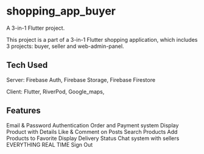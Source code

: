# shopping_app_buyer

A 3-in-1 Flutter project.

This project is a part of a 3-in-1 Flutter shopping application, which includes 3 projects: buyer, seller and web-admin-panel.

## Tech Used

Server: Firebase Auth, Firebase Storage, Firebase Firestore

Client: Flutter, RiverPod, Google_maps, 

## Features

Email & Password Authentication
Order and Payment system
Display Product with Details
Like & Comment on Posts
Search Products
Add Products to Favorite
Display Delivery Status
Chat system with sellers
EVERYTHING REAL TIME
Sign Out
